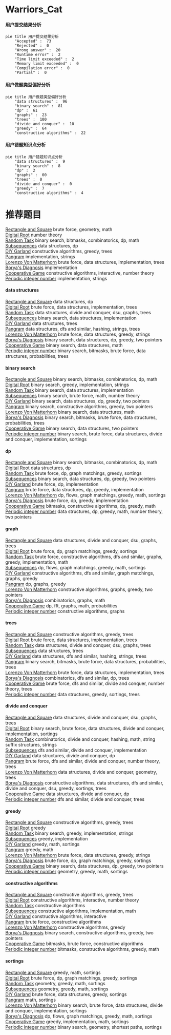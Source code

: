 # Warriors_Cat
<!-- tabs:start -->
#### **用户提交结果分析**

```mermaid
pie title 用户提交结果分析
    "Accepted" :  73
    "Rejected" :  0
    "Wrong answer" :  20
    "Runtime error" :  2
    "Time limit exceeded" :  2
    "Memory limit exceeded" :  0
    "Compilation error" :  0
    "Partial" :  0
```
#### **用户做题类型偏好分析**

```mermaid
pie title 用户做题类型偏好分析
    "data structures" :  96
    "binary search" :  81
    "dp" :  61
    "graphs" :  23
    "trees" :  100
    "divide and conquer" :  10
    "greedy" :  64
    "constructive algorithms" :  22
```
#### **用户错题知识点分析**

```mermaid
pie title 用户错题知识点分析
    "data structures" :  9
    "binary search" :  8
    "dp" :  2
    "graphs" :  00
    "trees" :  0
    "divide and conquer" :  0
    "greedy" :  7
    "constructive algorithms" :  4
```
<!-- tabs:end -->
# 推荐题目
[Rectangle and Square](http://codeforces.com/problemset/problem/135/B)		brute force,
                        geometry,
                        math		  
[Digital Root](http://codeforces.com/problemset/problem/10/C)		number theory		  
[Random Task](http://codeforces.com/problemset/problem/431/D)		binary search,
                        bitmasks,
                        combinatorics,
                        dp,
                        math		  
[Subsequences](http://codeforces.com/problemset/problem/597/C)		data structures,
                        dp		  
[DIY Garland](http://codeforces.com/problemset/problem/1283/F)		constructive algorithms,
                        greedy,
                        trees		  
[Pangram](http://codeforces.com/problemset/problem/520/A)		implementation,
                        strings		  
[Lorenzo Von Matterhorn](http://codeforces.com/problemset/problem/696/A)		brute force,
                        data structures,
                        implementation,
                        trees		  
[Borya's Diagnosis](http://codeforces.com/problemset/problem/879/A)		implementation		  
[Cooperative Game](https://codeforces.com/contest/1138/problem/F)		constructive algorithms,
                        interactive,
                        number theory		  
[Periodic integer number](http://codeforces.com/problemset/problem/1219/C)		implementation,
                        strings		  
<!-- tabs:start -->
#### **data structures**
[Rectangle and Square](http://codeforces.com/problemset/problem/597/C)		data structures,
                        dp		  
[Digital Root](http://codeforces.com/problemset/problem/696/A)		brute force,
                        data structures,
                        implementation,
                        trees		  
[Random Task](http://codeforces.com/problemset/problem/1217/F)		data structures,
                        divide and conquer,
                        dsu,
                        graphs,
                        trees		  
[Subsequences](https://codeforces.com/contest/1298/problem/E)		binary search,
                        data structures,
                        implementation		  
[DIY Garland](http://codeforces.com/problemset/problem/339/D)		data structures,
                        trees		  
[Pangram](http://codeforces.com/problemset/problem/786/D)		data structures,
                        dfs and similar,
                        hashing,
                        strings,
                        trees		  
[Lorenzo Von Matterhorn](http://codeforces.com/problemset/problem/1428/C)		brute force,
                        data structures,
                        greedy,
                        strings		  
[Borya's Diagnosis](http://codeforces.com/problemset/problem/1492/C)		binary search,
                        data structures,
                        dp,
                        greedy,
                        two pointers		  
[Cooperative Game](http://codeforces.com/problemset/problem/1490/G)		binary search,
                        data structures,
                        math		  
[Periodic integer number](http://codeforces.com/problemset/problem/1479/D)		binary search,
                        bitmasks,
                        brute force,
                        data structures,
                        probabilities,
                        trees		  
#### **binary search**
[Rectangle and Square](http://codeforces.com/problemset/problem/431/D)		binary search,
                        bitmasks,
                        combinatorics,
                        dp,
                        math		  
[Digital Root](http://codeforces.com/problemset/problem/777/D)		binary search,
                        greedy,
                        implementation,
                        strings		  
[Random Task](https://codeforces.com/contest/1298/problem/E)		binary search,
                        data structures,
                        implementation		  
[Subsequences](http://codeforces.com/problemset/problem/1485/C)		binary search,
                        brute force,
                        math,
                        number theory		  
[DIY Garland](http://codeforces.com/problemset/problem/1492/C)		binary search,
                        data structures,
                        dp,
                        greedy,
                        two pointers		  
[Pangram](http://codeforces.com/problemset/problem/1463/D)		binary search,
                        constructive algorithms,
                        greedy,
                        two pointers		  
[Lorenzo Von Matterhorn](http://codeforces.com/problemset/problem/1490/G)		binary search,
                        data structures,
                        math		  
[Borya's Diagnosis](http://codeforces.com/problemset/problem/1479/D)		binary search,
                        bitmasks,
                        brute force,
                        data structures,
                        probabilities,
                        trees		  
[Cooperative Game](http://codeforces.com/problemset/problem/1436/E)		binary search,
                        data structures,
                        two pointers		  
[Periodic integer number](http://codeforces.com/problemset/problem/1461/D)		binary search,
                        brute force,
                        data structures,
                        divide and conquer,
                        implementation,
                        sortings		  
#### **dp**
[Rectangle and Square](http://codeforces.com/problemset/problem/431/D)		binary search,
                        bitmasks,
                        combinatorics,
                        dp,
                        math		  
[Digital Root](http://codeforces.com/problemset/problem/597/C)		data structures,
                        dp		  
[Random Task](http://codeforces.com/problemset/problem/1472/F)		brute force,
                        dp,
                        graph matchings,
                        greedy,
                        sortings		  
[Subsequences](http://codeforces.com/problemset/problem/1492/C)		binary search,
                        data structures,
                        dp,
                        greedy,
                        two pointers		  
[DIY Garland](https://codeforces.com/contest/1457/problem/C)		brute force,
                        dp,
                        implementation		  
[Pangram](http://codeforces.com/problemset/problem/1491/C)		brute force,
                        data structures,
                        dp,
                        greedy,
                        implementation		  
[Lorenzo Von Matterhorn](http://codeforces.com/problemset/problem/1437/C)		dp,
                        flows,
                        graph matchings,
                        greedy,
                        math,
                        sortings		  
[Borya's Diagnosis](http://codeforces.com/problemset/problem/1499/B)		brute force,
                        dp,
                        greedy,
                        implementation		  
[Cooperative Game](http://codeforces.com/problemset/problem/1491/D)		bitmasks,
                        constructive algorithms,
                        dp,
                        greedy,
                        math		  
[Periodic integer number](http://codeforces.com/problemset/problem/1497/E1)		data structures,
                        dp,
                        greedy,
                        math,
                        number theory,
                        two pointers		  
#### **graph**
[Rectangle and Square](http://codeforces.com/problemset/problem/1217/F)		data structures,
                        divide and conquer,
                        dsu,
                        graphs,
                        trees		  
[Digital Root](http://codeforces.com/problemset/problem/1472/F)		brute force,
                        dp,
                        graph matchings,
                        greedy,
                        sortings		  
[Random Task](http://codeforces.com/problemset/problem/1487/C)		brute force,
                        constructive algorithms,
                        dfs and similar,
                        graphs,
                        greedy,
                        implementation,
                        math		  
[Subsequences](http://codeforces.com/problemset/problem/1437/C)		dp,
                        flows,
                        graph matchings,
                        greedy,
                        math,
                        sortings		  
[DIY Garland](http://codeforces.com/problemset/problem/1470/D)		constructive algorithms,
                        dfs and similar,
                        graph matchings,
                        graphs,
                        greedy		  
[Pangram](http://codeforces.com/problemset/problem/1476/C)		dp,
                        graphs,
                        greedy		  
[Lorenzo Von Matterhorn](http://codeforces.com/problemset/problem/1304/D)		constructive algorithms,
                        graphs,
                        greedy,
                        two pointers		  
[Borya's Diagnosis](http://codeforces.com/problemset/problem/1475/C)		combinatorics,
                        graphs,
                        math		  
[Cooperative Game](http://codeforces.com/problemset/problem/553/E)		dp,
                        fft,
                        graphs,
                        math,
                        probabilities		  
[Periodic integer number](http://codeforces.com/problemset/problem/1495/C)		constructive algorithms,
                        graphs		  
#### **trees**
[Rectangle and Square](http://codeforces.com/problemset/problem/1283/F)		constructive algorithms,
                        greedy,
                        trees		  
[Digital Root](http://codeforces.com/problemset/problem/696/A)		brute force,
                        data structures,
                        implementation,
                        trees		  
[Random Task](http://codeforces.com/problemset/problem/1217/F)		data structures,
                        divide and conquer,
                        dsu,
                        graphs,
                        trees		  
[Subsequences](http://codeforces.com/problemset/problem/339/D)		data structures,
                        trees		  
[DIY Garland](http://codeforces.com/problemset/problem/786/D)		data structures,
                        dfs and similar,
                        hashing,
                        strings,
                        trees		  
[Pangram](http://codeforces.com/problemset/problem/1479/D)		binary search,
                        bitmasks,
                        brute force,
                        data structures,
                        probabilities,
                        trees		  
[Lorenzo Von Matterhorn](http://codeforces.com/problemset/problem/1511/C)		brute force,
                        data structures,
                        implementation,
                        trees		  
[Borya's Diagnosis](http://codeforces.com/problemset/problem/1499/F)		combinatorics,
                        dfs and similar,
                        dp,
                        trees		  
[Cooperative Game](http://codeforces.com/problemset/problem/1491/E)		brute force,
                        dfs and similar,
                        divide and conquer,
                        number theory,
                        trees		  
[Periodic integer number](http://codeforces.com/problemset/problem/1466/D)		data structures,
                        greedy,
                        sortings,
                        trees		  
#### **divide and conquer**
[Rectangle and Square](http://codeforces.com/problemset/problem/1217/F)		data structures,
                        divide and conquer,
                        dsu,
                        graphs,
                        trees		  
[Digital Root](http://codeforces.com/problemset/problem/1461/D)		binary search,
                        brute force,
                        data structures,
                        divide and conquer,
                        implementation,
                        sortings		  
[Random Task](http://codeforces.com/problemset/problem/1466/G)		combinatorics,
                        divide and conquer,
                        hashing,
                        math,
                        string suffix structures,
                        strings		  
[Subsequences](http://codeforces.com/problemset/problem/1490/D)		dfs and similar,
                        divide and conquer,
                        implementation		  
[DIY Garland](https://codeforces.com/contest/1483/problem/C)		data structures,
                        divide and conquer,
                        dp		  
[Pangram](http://codeforces.com/problemset/problem/1491/E)		brute force,
                        dfs and similar,
                        divide and conquer,
                        number theory,
                        trees		  
[Lorenzo Von Matterhorn](http://codeforces.com/problemset/problem/1303/G)		data structures,
                        divide and conquer,
                        geometry,
                        trees		  
[Borya's Diagnosis](http://codeforces.com/problemset/problem/1494/D)		constructive algorithms,
                        data structures,
                        dfs and similar,
                        divide and conquer,
                        dsu,
                        greedy,
                        sortings,
                        trees		  
[Cooperative Game](http://codeforces.com/problemset/problem/1482/E)		data structures,
                        divide and conquer,
                        dp		  
[Periodic integer number](http://codeforces.com/problemset/problem/566/C)		dfs and similar,
                        divide and conquer,
                        trees		  
#### **greedy**
[Rectangle and Square](http://codeforces.com/problemset/problem/1283/F)		constructive algorithms,
                        greedy,
                        trees		  
[Digital Root](http://codeforces.com/problemset/problem/1315/C)		greedy		  
[Random Task](http://codeforces.com/problemset/problem/777/D)		binary search,
                        greedy,
                        implementation,
                        strings		  
[Subsequences](http://codeforces.com/problemset/problem/1172/A)		greedy,
                        implementation		  
[DIY Garland](http://codeforces.com/problemset/problem/1417/B)		greedy,
                        math,
                        sortings		  
[Pangram](http://codeforces.com/problemset/problem/1009/C)		greedy,
                        math		  
[Lorenzo Von Matterhorn](http://codeforces.com/problemset/problem/1428/C)		brute force,
                        data structures,
                        greedy,
                        strings		  
[Borya's Diagnosis](http://codeforces.com/problemset/problem/1472/F)		brute force,
                        dp,
                        graph matchings,
                        greedy,
                        sortings		  
[Cooperative Game](http://codeforces.com/problemset/problem/1492/C)		binary search,
                        data structures,
                        dp,
                        greedy,
                        two pointers		  
[Periodic integer number](https://codeforces.com/contest/1496/problem/C)		geometry,
                        greedy,
                        math,
                        sortings		  
#### **constructive algorithms**
[Rectangle and Square](http://codeforces.com/problemset/problem/1283/F)		constructive algorithms,
                        greedy,
                        trees		  
[Digital Root](https://codeforces.com/contest/1138/problem/F)		constructive algorithms,
                        interactive,
                        number theory		  
[Random Task](http://codeforces.com/problemset/problem/1179/B)		constructive algorithms		  
[Subsequences](http://codeforces.com/problemset/problem/369/B)		constructive algorithms,
                        implementation,
                        math		  
[DIY Garland](http://codeforces.com/problemset/problem/730/B)		constructive algorithms,
                        interactive		  
[Pangram](http://codeforces.com/problemset/problem/632/B)		brute force,
                        constructive algorithms		  
[Lorenzo Von Matterhorn](http://codeforces.com/problemset/problem/1493/A)		constructive algorithms,
                        greedy		  
[Borya's Diagnosis](http://codeforces.com/problemset/problem/1463/D)		binary search,
                        constructive algorithms,
                        greedy,
                        two pointers		  
[Cooperative Game](https://codeforces.com/contest/1456/problem/B)		bitmasks,
                        brute force,
                        constructive algorithms		  
[Periodic integer number](http://codeforces.com/problemset/problem/1492/D)		bitmasks,
                        constructive algorithms,
                        greedy,
                        math		  
#### **sortings**
[Rectangle and Square](http://codeforces.com/problemset/problem/1417/B)		greedy,
                        math,
                        sortings		  
[Digital Root](http://codeforces.com/problemset/problem/1472/F)		brute force,
                        dp,
                        graph matchings,
                        greedy,
                        sortings		  
[Random Task](https://codeforces.com/contest/1496/problem/C)		geometry,
                        greedy,
                        math,
                        sortings		  
[Subsequences](http://codeforces.com/problemset/problem/1495/A)		geometry,
                        greedy,
                        math,
                        sortings		  
[DIY Garland](http://codeforces.com/problemset/problem/1497/A)		brute force,
                        data structures,
                        greedy,
                        sortings		  
[Pangram](http://codeforces.com/problemset/problem/1427/A)		math,
                        sortings		  
[Lorenzo Von Matterhorn](http://codeforces.com/problemset/problem/1461/D)		binary search,
                        brute force,
                        data structures,
                        divide and conquer,
                        implementation,
                        sortings		  
[Borya's Diagnosis](http://codeforces.com/problemset/problem/1437/C)		dp,
                        flows,
                        graph matchings,
                        greedy,
                        math,
                        sortings		  
[Cooperative Game](http://codeforces.com/problemset/problem/1473/A)		greedy,
                        implementation,
                        math,
                        sortings		  
[Periodic integer number](http://codeforces.com/problemset/problem/1486/B)		binary search,
                        geometry,
                        shortest paths,
                        sortings		  
<!-- tabs:end -->
